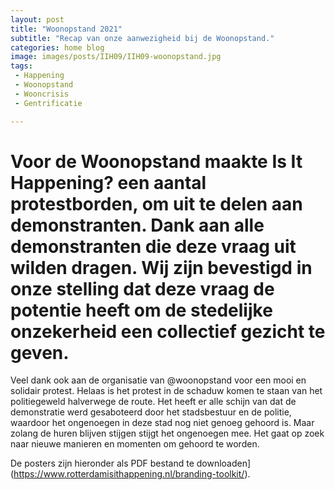 ```yaml
---
layout: post
title: "Woonopstand 2021"
subtitle: "Recap van onze aanwezigheid bij de Woonopstand."
categories: home blog
image: images/posts/IIH09/IIH09-woonopstand.jpg
tags:
 - Happening
 - Woonopstand
 - Wooncrisis
 - Gentrificatie

---
```

# Voor de Woonopstand maakte **Is It Happening?** een aantal protestborden, om uit te delen aan demonstranten. Dank aan alle demonstranten die deze vraag uit wilden dragen. Wij zijn bevestigd in onze stelling dat deze vraag de potentie heeft om de stedelijke onzekerheid een collectief gezicht te geven.

Veel dank ook aan de organisatie van @woonopstand voor een mooi en solidair protest. Helaas is het protest in de schaduw komen te staan van het politiegeweld halverwege de route. Het heeft er alle schijn van dat de demonstratie werd gesaboteerd door het stadsbestuur en de politie, waardoor het ongenoegen in deze stad nog niet genoeg gehoord is. Maar zolang de huren blijven stijgen stijgt het ongenoegen mee. Het gaat op zoek naar nieuwe manieren en momenten om gehoord te worden.

De posters zijn hieronder als PDF bestand te downloaden](https://www.rotterdamisithappening.nl/branding-toolkit/).